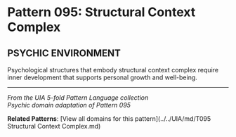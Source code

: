 # Pattern 095: Structural Context Complex

## PSYCHIC ENVIRONMENT

Psychological structures that embody structural context complex require inner development that supports personal growth and well-being.

---

*From the UIA 5-fold Pattern Language collection*  
*Psychic domain adaptation of Pattern 095*

**Related Patterns**: [View all domains for this pattern](../../UIA/md/T095 Structural Context Complex.md)